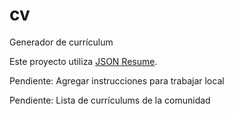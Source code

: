 # cv
Generador de currículum

Este proyecto utiliza [JSON Resume](https://jsonresume.org/p).

Pendiente: Agregar instrucciones para trabajar local

Pendiente: Lista de currículums de la comunidad

